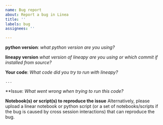 ```yaml
---
name: Bug report
about: Report a bug in Linea
title: ''
labels: bug
assignees: ''

---
```


**python version**:
*what python version are you using?*

**lineapy version**
*what version of lineapy are you using or which commit if installed from source?*


**Your code**:
*What code did you try to run with lineapy?*

```python
...
```

**Issue:
*What went wrong when trying to run this code?*

**Notebook(s) or script(s) to reproduce the issue**
Alternatively, please upload a linear notebook or python script (or a set of notebooks/scripts if the bug is caused by cross session interactions) that can reproduce the bug.
